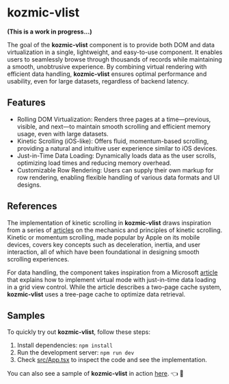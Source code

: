 # kozmic-vlist

**(This is a work in progress...)**

The goal of the **kozmic-vlist** component is to provide both DOM and data virtualization in a single, lightweight, and easy-to-use component. It enables users to seamlessly browse through thousands of records while maintaining a smooth, unobtrusive experience. By combining virtual rendering with efficient data handling, **kozmic-vlist** ensures optimal performance and usability, even for large datasets, regardless of backend latency.

## Features

- Rolling DOM Virtualization: Renders three pages at a time—previous, visible, and next—to maintain smooth scrolling and efficient memory usage, even with large datasets.
- Kinetic Scrolling (iOS-like): Offers fluid, momentum-based scrolling, providing a natural and intuitive user experience similar to iOS devices.
- Just-in-Time Data Loading: Dynamically loads data as the user scrolls, optimizing load times and reducing memory overhead.
- Customizable Row Rendering: Users can supply their own markup for row rendering, enabling flexible handling of various data formats and UI designs.

## References

The implementation of kinetic scrolling in **kozmic-vlist** draws inspiration from a series of [articles](https://ariya.io/tags/kinetic) on the mechanics and principles of kinetic scrolling. Kinetic or momentum scrolling, made popular by Apple on its mobile devices, covers key concepts such as deceleration, inertia, and user interaction, all of which have been foundational in designing smooth scrolling experiences.

For data handling, the component takes inspiration from a Microsoft [article](https://learn.microsoft.com/en-us/dotnet/desktop/winforms/controls/implementing-virtual-mode-jit-data-loading-in-the-datagrid?view=netframeworkdesktop-4.8) that explains how to implement virtual mode with just-in-time data loading in a grid view control. While the article describes a two-page cache system, **kozmic-vlist** uses a tree-page cache to optimize data retrieval.

## Samples

To quickly try out **kozmic-vlist**, follow these steps:

1. Install dependencies:
   `npm install`
2. Run the development server:
   `npm run dev`
3. Check [src/App.tsx](https://github.com/s3rgio-diaz/kozmic-vlist/blob/main/src/App.tsx) to inspect the code and see the implementation.

You can also see a sample of **kozmic-vlist** in action [here](https://themoviereel.sergiolabs.tech/). 👈 👀
